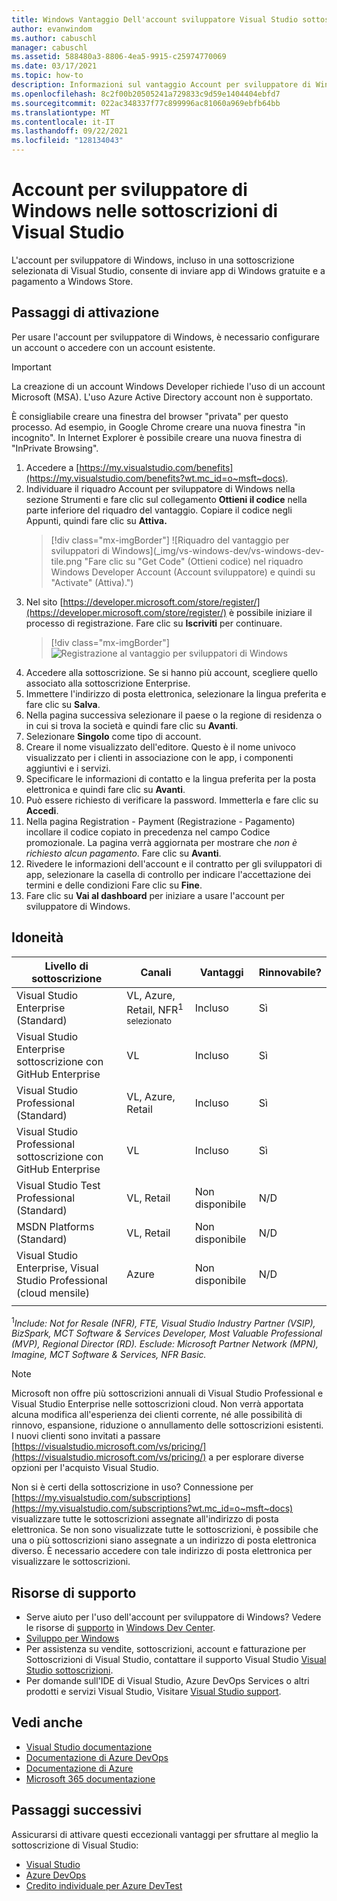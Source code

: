 ```yaml
---
title: Windows Vantaggio Dell'account sviluppatore Visual Studio sottoscrizioni | Microsoft Docs
author: evanwindom
ms.author: cabuschl
manager: cabuschl
ms.assetid: 588480a3-8806-4ea5-9915-c25974770069
ms.date: 03/17/2021
ms.topic: how-to
description: Informazioni sul vantaggio Account per sviluppatore di Windows incluso nella sottoscrizione di Visual Studio.
ms.openlocfilehash: 8c2f00b20505241a729833c9d59e1404404ebfd7
ms.sourcegitcommit: 022ac348337f77c899996ac81060a969ebfb64bb
ms.translationtype: MT
ms.contentlocale: it-IT
ms.lasthandoff: 09/22/2021
ms.locfileid: "128134043"
---
```

# <a name="windows-developer-account-in-visual-studio-subscriptions"></a>Account per sviluppatore di Windows nelle sottoscrizioni di Visual Studio
L'account per sviluppatore di Windows, incluso in una sottoscrizione selezionata di Visual Studio, consente di inviare app di Windows gratuite e a pagamento a Windows Store.

## <a name="activation-steps"></a>Passaggi di attivazione
Per usare l'account per sviluppatore di Windows, è necessario configurare un account o accedere con un account esistente.

> [!IMPORTANT]
> La creazione di un account Windows Developer richiede l'uso di un account Microsoft (MSA).  L'uso Azure Active Directory account non è supportato.  

È consigliabile creare una finestra del browser "privata" per questo processo.  Ad esempio, in Google Chrome creare una nuova finestra "in incognito".  In Internet Explorer è possibile creare una nuova finestra di "InPrivate Browsing".

1. Accedere a [https://my.visualstudio.com/benefits](https://my.visualstudio.com/benefits?wt.mc_id=o~msft~docs).
2. Individuare il riquadro Account per sviluppatore di Windows nella sezione Strumenti e fare clic sul collegamento **Ottieni il codice** nella parte inferiore del riquadro del vantaggio.  Copiare il codice negli Appunti, quindi fare clic su **Attiva.**
   > [!div class="mx-imgBorder"]
   > ![Riquadro del vantaggio per sviluppatori di Windows](_img/vs-windows-dev/vs-windows-dev-tile.png "Fare clic su "Get Code" (Ottieni codice) nel riquadro Windows Developer Account (Account sviluppatore) e quindi su "Activate" (Attiva).")
3. Nel sito [https://developer.microsoft.com/store/register/](https://developer.microsoft.com/store/register/) è possibile iniziare il processo di registrazione.  Fare clic su **Iscriviti** per continuare.
   > [!div class="mx-imgBorder"]
   > ![Registrazione al vantaggio per sviluppatori di Windows](_img/vs-windows-dev/vs-windows-dev-register1-cropped.png "Fare clic su &quot;Iscriviti&quot; per creare l'account.")
4. Accedere alla sottoscrizione.  Se si hanno più account, scegliere quello associato alla sottoscrizione Enterprise.
0. Immettere l'indirizzo di posta elettronica, selezionare la lingua preferita e fare clic su **Salva**.
5. Nella pagina successiva selezionare il paese o la regione di residenza o in cui si trova la società e quindi fare clic su **Avanti**.
6. Selezionare **Singolo** come tipo di account.
7. Creare il nome visualizzato dell'editore.  Questo è il nome univoco visualizzato per i clienti in associazione con le app, i componenti aggiuntivi e i servizi.
8. Specificare le informazioni di contatto e la lingua preferita per la posta elettronica e quindi fare clic su **Avanti**.
9. Può essere richiesto di verificare la password.  Immetterla e fare clic su **Accedi**.
10. Nella pagina Registration - Payment (Registrazione - Pagamento) incollare il codice copiato in precedenza nel campo Codice promozionale.  La pagina verrà aggiornata per mostrare che *non è richiesto alcun pagamento*.  Fare clic su **Avanti**.
11. Rivedere le informazioni dell'account e il contratto per gli sviluppatori di app, selezionare la casella di controllo per indicare l'accettazione dei termini e delle condizioni  Fare clic su **Fine**.
12. Fare clic su **Vai al dashboard** per iniziare a usare l'account per sviluppatore di Windows.

## <a name="eligibility"></a>Idoneità
| Livello di sottoscrizione                                                 |     Canali                                            | Vantaggi                                                          | Rinnovabile?    |
|--------------------------------------------------------------------|---------------------------------------------------------|------------------------------------------------------------------|---------------|
| Visual Studio Enterprise (Standard)   | VL, Azure, Retail, NFR<sup>1 selezionato</sup> | Incluso       |  Sì|
| Visual Studio Enterprise sottoscrizione con GitHub Enterprise   | VL  | Incluso       |  Sì|
| Visual Studio Professional (Standard) | VL, Azure, Retail                                       | Incluso                                                            |Sì|
| Visual Studio Professional sottoscrizione con GitHub Enterprise | VL                                        | Incluso                                                            |Sì|
| Visual Studio Test Professional (Standard)                         | VL, Retail                                              | Non disponibile                                            |  N/D|
| MSDN Platforms (Standard)                                          | VL, Retail                                              |  Non disponibile                                            |  N/D|
| Visual Studio Enterprise, Visual Studio Professional (cloud mensile) | Azure                                       | Non disponibile                                                           |N/D|
||

<sup>1</sup>*Include: Not for Resale (NFR), FTE, Visual Studio Industry Partner (VSIP), BizSpark, MCT Software & Services Developer, Most Valuable Professional (MVP), Regional Director (RD). Esclude: Microsoft Partner Network (MPN), Imagine, MCT Software & Services, NFR Basic.*  

> [!NOTE]
> Microsoft non offre più sottoscrizioni annuali di Visual Studio Professional e Visual Studio Enterprise nelle sottoscrizioni cloud. Non verrà apportata alcuna modifica all'esperienza dei clienti corrente, né alle possibilità di rinnovo, espansione, riduzione o annullamento delle sottoscrizioni esistenti. I nuovi clienti sono invitati a passare [https://visualstudio.microsoft.com/vs/pricing/](https://visualstudio.microsoft.com/vs/pricing/) a per esplorare diverse opzioni per l'acquisto Visual Studio.

Non si è certi della sottoscrizione in uso?  Connessione per [https://my.visualstudio.com/subscriptions](https://my.visualstudio.com/subscriptions?wt.mc_id=o~msft~docs) visualizzare tutte le sottoscrizioni assegnate all'indirizzo di posta elettronica. Se non sono visualizzate tutte le sottoscrizioni, è possibile che una o più sottoscrizioni siano assegnate a un indirizzo di posta elettronica diverso.  È necessario accedere con tale indirizzo di posta elettronica per visualizzare le sottoscrizioni.

## <a name="support-resources"></a>Risorse di supporto
- Serve aiuto per l'uso dell'account per sviluppatore di Windows?  Vedere le risorse di [supporto](https://developer.microsoft.com/windows/support) in [Windows Dev Center](https://developer.microsoft.com/windows).
- [Sviluppo per Windows](/windows/)
- Per assistenza su vendite, sottoscrizioni, account e fatturazione per Sottoscrizioni di Visual Studio, contattare il supporto Visual Studio [Visual Studio sottoscrizioni](https://my.visualstudio.com/gethelp).
- Per domande sull'IDE di Visual Studio, Azure DevOps Services o altri prodotti e servizi Visual Studio,  Visitare [Visual Studio support](https://visualstudio.microsoft.com/support/).

## <a name="see-also"></a>Vedi anche
- [Visual Studio documentazione](/visualstudio/)
- [Documentazione di Azure DevOps](/azure/devops/)
- [Documentazione di Azure](/azure/)
- [Microsoft 365 documentazione](/microsoft-365/)

## <a name="next-steps"></a>Passaggi successivi
Assicurarsi di attivare questi eccezionali vantaggi per sfruttare al meglio la sottoscrizione di Visual Studio:
- [Visual Studio](vs-ide-benefit.md)
- [Azure DevOps](vs-azure-devops.md)
- [Credito individuale per Azure DevTest](vs-azure.md)